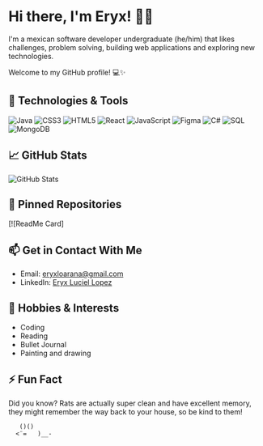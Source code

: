 # Hi there, I'm Eryx! 👋🐀 
I'm a mexican software developer undergraduate (he/him) that likes challenges, problem solving, building web applications and exploring new technologies. 

Welcome to my GitHub profile! 💻✨ 

## 🔧 Technologies & Tools 
![Java](https://img.shields.io/badge/Java-262626?style=for-the-badge&logo=java&logoColor=white) 
![CSS3](https://img.shields.io/badge/CSS3-262626.svg?style=for-the-badge&logo=css3&logoColor=white) 
![HTML5](https://img.shields.io/badge/HTML5-262626.svg?style=for-the-badge&logo=html5&logoColor=white) 
![React](https://img.shields.io/badge/React-262626.svg?style=for-the-badge&logo=react&logoColor=%2361DAFB) 
![JavaScript](https://img.shields.io/badge/JavaScript-262626.svg?style=for-the-badge&logo=javascript&logoColor=%23F7DF1E) 
![Figma](https://img.shields.io/badge/Figma-262626.svg?style=for-the-badge&logo=figma&logoColor=white) 
![C#](https://img.shields.io/badge/C%23-262626.svg?style=for-the-badge&logo=c-sharp&logoColor=white) 
![SQL](https://img.shields.io/badge/SQL-262626.svg?style=for-the-badge&logo=sql&logoColor=white) 
![MongoDB](https://img.shields.io/badge/MongoDB-262626.svg?style=for-the-badge&logo=mongodb&logoColor=white) 

## 📈 GitHub Stats 
![GitHub Stats](https://github-readme-stats.vercel.app/api?username=eryx-lopez&show_icons=true&theme=apprentice) 

## 📌 Pinned Repositories 
[![ReadMe Card]

## 📫 Get in Contact With Me 
- Email: [eryxloarana@gmail.com](mailto:eryxloarana@gmail.com)
- LinkedIn: [Eryx Luciel Lopez](https://www.linkedin.com/in/eryx-luciel-lopez)
  
## 📖 Hobbies & Interests 
- Coding
- Reading
- Bullet Journal
- Painting and drawing

## ⚡ Fun Fact 
Did you know? Rats are actually super clean and have excellent memory, they might remember the way back to your house, so be kind to them!

       ()()
      <¨=   )__-
                    
